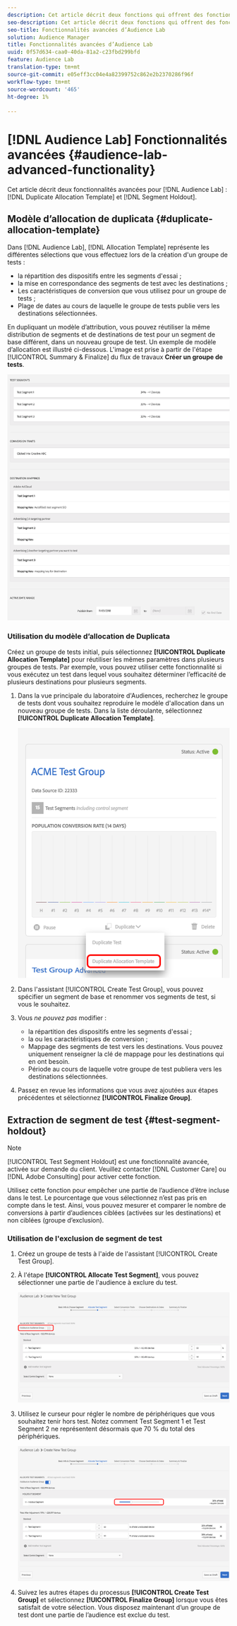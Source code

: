 ```yaml
---
description: Cet article décrit deux fonctions qui offrent des fonctionnalités avancées pour le modèle d'allocation des Duplicata du laboratoire d'Audiences et le délai d'attente des segments.
seo-description: Cet article décrit deux fonctions qui offrent des fonctionnalités avancées pour le modèle d'allocation des Duplicata du laboratoire d'Audiences et le délai d'attente des segments.
seo-title: Fonctionnalités avancées d’Audience Lab
solution: Audience Manager
title: Fonctionnalités avancées d’Audience Lab
uuid: 0f57d634-caa0-40da-81a2-c23fbd299bfd
feature: Audience Lab
translation-type: tm+mt
source-git-commit: e05eff3cc04e4a82399752c862e2b2370286f96f
workflow-type: tm+mt
source-wordcount: '465'
ht-degree: 1%

---
```



# [!DNL Audience Lab] Fonctionnalités avancées  {#audience-lab-advanced-functionality}

Cet article décrit deux fonctionnalités avancées pour [!DNL Audience Lab] : [!DNL Duplicate Allocation Template] et [!DNL Segment Holdout].

## Modèle d’allocation de duplicata {#duplicate-allocation-template}

<!-- 
<p>The <b>Allocation Template</b> represents how you split a test group into test segments and the way the test segments are mapped to destinations. </p>
 -->

Dans [!DNL Audience Lab], [!DNL Allocation Template] représente les différentes sélections que vous effectuez lors de la création d&#39;un groupe de tests :

* la répartition des dispositifs entre les segments d&#39;essai ;
* la mise en correspondance des segments de test avec les destinations ;
* Les caractéristiques de conversion que vous utilisez pour un groupe de tests ;
* Plage de dates au cours de laquelle le groupe de tests publie vers les destinations sélectionnées.

En dupliquant un modèle d’attribution, vous pouvez réutiliser la même distribution de segments et de destinations de test pour un segment de base différent, dans un nouveau groupe de test. Un exemple de modèle d’allocation est illustré ci-dessous. L&#39;image est prise à partir de l&#39;étape [!UICONTROL Summary & Finalize] du flux de travaux **Créer un groupe de tests**.

![](assets/allocation_template_3.png)

<!--
With the option to duplicate allocation templates, you can increase your productivity when running multivariate tests as part of multivariate campaigns.
-->

### Utilisation du modèle d’allocation de Duplicata

Créez un groupe de tests initial, puis sélectionnez **[!UICONTROL Duplicate Allocation Template]** pour réutiliser les mêmes paramètres dans plusieurs groupes de tests. Par exemple, vous pouvez utiliser cette fonctionnalité si vous exécutez un test dans lequel vous souhaitez déterminer l’efficacité de plusieurs destinations pour plusieurs segments.

1. Dans la vue principale du laboratoire d&#39;Audiences, recherchez le groupe de tests dont vous souhaitez reproduire le modèle d&#39;allocation dans un nouveau groupe de tests. Dans la liste déroulante, sélectionnez **[!UICONTROL Duplicate Allocation Template]**.

   ![](assets/duplicate-allocation-template.png)

2. Dans l&#39;assistant [!UICONTROL Create Test Group], vous pouvez spécifier un segment de base et renommer vos segments de test, si vous le souhaitez.
3. Vous *ne pouvez pas* modifier :

   * la répartition des dispositifs entre les segments d&#39;essai ;
   * la ou les caractéristiques de conversion ;
   * Mappage des segments de test vers les destinations. Vous pouvez uniquement renseigner la clé de mappage pour les destinations qui en ont besoin.
   * Période au cours de laquelle votre groupe de test publiera vers les destinations sélectionnées.

4. Passez en revue les informations que vous avez ajoutées aux étapes précédentes et sélectionnez **[!UICONTROL Finalize Group]**.

## Extraction de segment de test {#test-segment-holdout}

>[!NOTE]
>
>[!UICONTROL Test Segment Holdout] est une fonctionnalité avancée, activée sur demande du client. Veuillez contacter [!DNL Customer Care] ou [!DNL Adobe Consulting] pour activer cette fonction.

Utilisez cette fonction pour empêcher une partie de l’audience d’être incluse dans le test. Le pourcentage que vous sélectionnez n’est pas pris en compte dans le test. Ainsi, vous pouvez mesurer et comparer le nombre de conversions à partir d’audiences ciblées (activées sur les destinations) et non ciblées (groupe d’exclusion).

<!--
<p>Note that this option is different to the control segment because it subtracts the percentage ................. You can withhold an audience group and still use a control segment. </p>
-->

### Utilisation de l&#39;exclusion de segment de test

1. Créez un groupe de tests à l&#39;aide de l&#39;assistant [!UICONTROL Create Test Group].
1. À l&#39;étape **[!UICONTROL Allocate Test Segment]**, vous pouvez sélectionner une partie de l&#39;audience à exclure du test.

   ![Article liste](assets/test-segment-holdout.png)

1. Utilisez le curseur pour régler le nombre de périphériques que vous souhaitez tenir hors test. Notez comment Test Segment 1 et Test Segment 2 ne représentent désormais que 70 % du total des périphériques.

   ![](assets/test-segment-holdout-selected.png)

1. Suivez les autres étapes du processus **[!UICONTROL Create Test Group]** et sélectionnez **[!UICONTROL Finalize Group]** lorsque vous êtes satisfait de votre sélection. Vous disposez maintenant d’un groupe de test dont une partie de l’audience est exclue du test.
